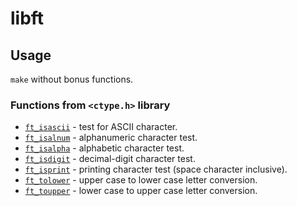# libft

## Usage

``make`` without bonus functions.
### Functions from `<ctype.h>` library

* [`ft_isascii`](libft/ft_isascii.c)			- test for ASCII character.
* [`ft_isalnum`](libft/blob/main/ft_isalnum.c)			- alphanumeric character test.
* [`ft_isalpha`](libft/ft_isalpha.c)			- alphabetic character test.
* [`ft_isdigit`](libft/ft_isdigit.c)			- decimal-digit character test.
* [`ft_isprint`](libft/ft_isprint.c)			- printing character test (space character inclusive).
* [`ft_tolower`](libft/ft_tolower.c)			- upper case to lower case letter conversion.
* [`ft_toupper`](libft/ft_toupper.c)			- lower case to upper case letter conversion.


